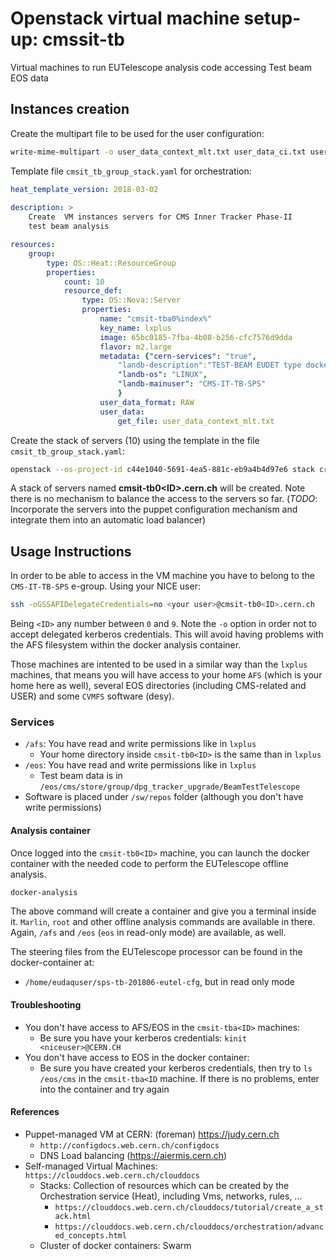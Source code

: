 # Openstack virtual machine setup-up: cmssit-tb
Virtual machines to run EUTelescope analysis code accessing Test beam EOS data

## Instances creation 
Create the multipart file to be used for the user configuration:
```bash
write-mime-multipart -o user_data_context_mlt.txt user_data_ci.txt user_data_bs.txt
```

Template file `cmsit_tb_group_stack.yaml` for orchestration:
```yml
heat_template_version: 2018-03-02
  
description: >
    Create  VM instances servers for CMS Inner Tracker Phase-II
    test beam analysis

resources:
    group:
        type: OS::Heat::ResourceGroup
        properties:
            count: 10
            resource_def:
                type: OS::Nova::Server
                properties:
                    name: "cmsit-tba0%index%"
                    key_name: lxplus
                    image: 65bc0185-7fba-4b08-b256-cfc7576d9dda
                    flavor: m2.large
                    metadata: {"cern-services": "true",
                        "landb-description":"TEST-BEAM EUDET type dockerized analysis server",
                        "landb-os": "LINUX",
                        "landb-mainuser": "CMS-IT-TB-SPS"
                        }
                    user_data_format: RAW
                    user_data:
                        get_file: user_data_context_mlt.txt
```
Create the stack of servers (10) using the template in the file `cmsit_tb_group_stack.yaml`: 
```bash
openstack --os-project-id c44e1040-5691-4ea5-881c-eb9a4b4d97e6 stack create -t cmsit_tb_group_stack.yaml cmsit-tb_stack
```
A stack of servers named **cmsit-tb0\<ID\>.cern.ch** will be created. Note there is no mechanism to balance the access to 
the servers so far. 
(*TODO*: Incorporate the servers into the puppet configuration mechanism and integrate them into an automatic load balancer)

## Usage Instructions
In order to be able to access in the VM machine you have to belong to the `CMS-IT-TB-SPS`
e-group. Using your NICE user:
```bash
ssh -oGSSAPIDelegateCredentials=no <your user>@cmsit-tb0<ID>.cern.ch
```
Being `<ID>` any number between `0` and `9`. 
Note the `-o` option in order not to accept delegated kerberos credentials. This will avoid having 
problems with the AFS filesystem within the docker analysis container.

Those machines are intented to be used in a similar way than the `lxplus` machines, that means you
will have access to your home `AFS` (which is your home here as well), several EOS directories
(including CMS-related and USER) and some `CVMFS` software (desy).

### Services
* `/afs`: You have read and write permissions like in `lxplus`
   * Your home directory inside `cmsit-tb0<ID>` is the same than in `lxplus`
* `/eos`: You have read and write permissions like in `lxplus`
   * Test beam data is in `/eos/cms/store/group/dpg_tracker_upgrade/BeamTestTelescope`
* Software is placed under `/sw/repos` folder (although you don't have write permissions)

#### Analysis container 
Once logged into the `cmsit-tb0<ID>` machine, you can launch the docker container
with the needed code to perform the EUTelescope offline analysis. 
```bash
docker-analysis
```
The above command will create a container and give you a terminal inside it. `Marlin`,
`root` and other offline analysis commands are available in there. Again, `/afs` and 
`/eos` (`eos` in read-only mode) are available, as well. 

The steering files from the EUTelescope processor can be found in the docker-container at:
* `/home/eudaquser/sps-tb-201806-eutel-cfg`, but in read only mode

#### Troubleshooting
* You don't have access to AFS/EOS in the `cmsit-tba<ID>` machines:
    * Be sure you have your kerberos credentials: `kinit <niceuser>@CERN.CH`
* You don't have access to EOS in the docker container:
    * Be sure you have created your kerberos credentials, then try to `ls /eos/cms` in the `cmsit-tba<ID`
    machine. If there is no problems, enter into the container and try again

#### References
* Puppet-managed VM at CERN: (foreman) https://judy.cern.ch
    * `http://configdocs.web.cern.ch/configdocs`
    * DNS Load balancing (https://aiermis.cern.ch)
* Self-managed Virtual Machines: `https://clouddocs.web.cern.ch/clouddocs`
    * Stacks: Collection of resources which can be created by the Orchestration service (Heat), 
    including Vms, networks, rules, ... 
        * `https://clouddocs.web.cern.ch/clouddocs/tutorial/create_a_stack.html`
        * `https://clouddocs.web.cern.ch/clouddocs/orchestration/advanced_concepts.html`
    * Cluster of docker containers: Swarm 
